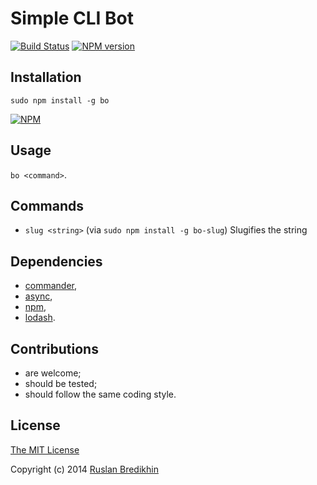 # Simple CLI Bot

[![Build Status](https://travis-ci.org/bredikhin/bo.png?branch=master)](https://travis-ci.org/bredikhin/bo)
[![NPM version](https://badge.fury.io/js/bo.png)](http://badge.fury.io/js/bo)

## Installation

`sudo npm install -g bo`

[![NPM](https://nodei.co/npm/bo.png)](https://nodei.co/npm/bo/)

## Usage

`bo <command>`.

## Commands

- `slug <string>` (via `sudo npm install -g bo-slug`) Slugifies the string

## Dependencies

- [commander](https://www.npmjs.org/package/commander),
- [async](https://github.com/caolan/async),
- [npm](https://github.com/npm/npm),
- [lodash](https://www.npmjs.org/package/lodash).

## Contributions

* are welcome;
* should be tested;
* should follow the same coding style.

## License

[The MIT License](http://opensource.org/licenses/MIT)

Copyright (c) 2014 [Ruslan Bredikhin](http://www.ruslanbredikhin.com/)
